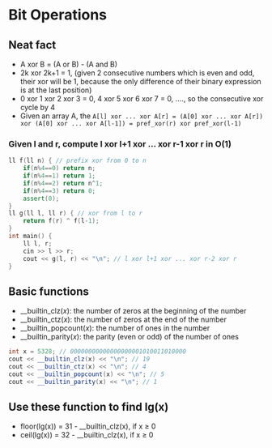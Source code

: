 # Bit Operations

## Neat fact
* A xor B = (A or B) - (A and B)
* 2k xor 2k+1 = 1, (given 2 consecutive numbers which is even and odd, their xor will be 1, because the only difference of their binary expression is at the last position)
* 0 xor 1 xor 2 xor 3 = 0, 4 xor 5 xor 6 xor 7 = 0, ...., so the consecutive xor cycle by 4
* Given an array A, the `A[l] xor ... xor A[r] = (A[0] xor ... xor A[r]) xor (A[0] xor ... xor A[l-1]) = pref_xor(r) xor pref_xor(l-1)`
### Given l and r, compute l xor l+1 xor ... xor r-1 xor r in O(1)
``` cpp
ll f(ll n) { // prefix xor from 0 to n
    if(n%4==0) return n;
    if(n%4==1) return 1;
    if(n%4==2) return n^1;
    if(n%4==3) return 0;
    assert(0);
}
ll g(ll l, ll r) { // xor from l to r
    return f(r) ^ f(l-1);
}
int main() {
    ll l, r;
    cin >> l >> r;
    cout << g(l, r) << "\n"; // l xor l+1 xor ... xor r-2 xor r
}
```

## Basic functions
- __builtin_clz(*x*): the number of zeros at the beginning of the number
- __builtin_ctz(*x*): the number of zeros at the end of the number
- __builtin_popcount(*x*): the number of ones in the number
- __builtin_parity(*x*): the parity (even or odd) of the number of ones
```cpp
int x = 5328; // 00000000000000000001010011010000
cout << __builtin_clz(x) << "\n"; // 19
cout << __builtin_ctz(x) << "\n"; // 4
cout << __builtin_popcount(x) << "\n"; // 5
cout << __builtin_parity(x) << "\n"; // 1
```
## Use these function to find lg(x)
- floor(lg(x)) = 31 - __builtin_clz(x), if x ≥ 0
- ceil(lg(x)) = 32 - __builtin_clz(x), if x ≥ 0
